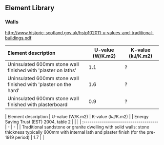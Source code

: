 ## Element Library

### Walls

http://www.historic-scotland.gov.uk/hstp102011-u-values-and-traditional-buildings.pdf

| Element description | U-value (W/K.m2) | K-value (kJ/K.m2) |
| :------------------ | ------- | ------- |
| Uninsulated 600mm stone wall finished with 'plaster on laths' | 1.1 | ? |
| Uninsulated 600mm stone wall finished with 'plaster on the hard' | 1.6 | ? |
| Uninsulated 600mm stone wall finished with plasterboard | 0.9 | ? |

| Element description | U-value (W/K.m2) | K-value (kJ/K.m2) |
| Energy Saving Trust (EST) 2004, table 2 |   |   |
| :-------------------------------------- | - | - |
| Traditional sandstone or granite dwelling with solid walls: stone thickness typically 600mm with internal lath and plaster finish (for the pre-1919 period) | 1.7 |   |


